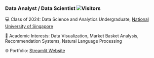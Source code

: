 ### Data Analyst / Data Scientist  ![Visitors](https://api.visitorbadge.io/api/visitors?path=github.com%2Fharrychangjr&label=stalkers&countColor=%23263759&style=plastic)

💻 Class of 2024: Data Science and Analytics Undergraduate, [National University of Singapore](https://nus.edu.sg)

📝 Academic Interests: Data Visualization, Market Basket Analysis, Recommendation Systems, Natural Language Processing

🌐 Portfolio: [Streamlit Website](https://harrychangjr.streamlit.app/)

<!--
**harrychangjr/harrychangjr** is a ✨ _special_ ✨ repository because its `README.md` (this file) appears on your GitHub profile.

Here are some ideas to get you started:

- 🔭 I’m currently working on ...
- 🌱 I’m currently learning ...
- 👯 I’m looking to collaborate on ...
- 🤔 I’m looking for help with ...
- 💬 Ask me about ...
- 📫 How to reach me: ...
- 😄 Pronouns: ...
- ⚡ Fun fact: ...
-->
